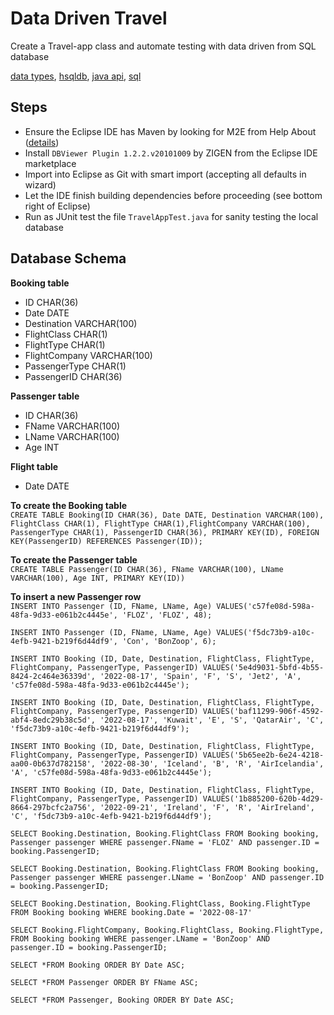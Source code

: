 # Data Driven Travel
Create a Travel-app class and automate testing with data driven from SQL database<br>

[data types](https://www.w3schools.com/sql/sql_datatypes.asp),
[hsqldb](http://hsqldb.org/),
[java api](https://docs.oracle.com/javase/7/docs/api/),
[sql](https://www.w3schools.com/sql/)

## Steps
* Ensure the Eclipse IDE has Maven by looking for M2E from Help About ([details](https://www.vogella.com/tutorials/EclipseMaven/article.html))
* Install `DBViewer Plugin 1.2.2.v20101009` by ZIGEN from the Eclipse IDE marketplace
* Import into Eclipse as Git with smart import (accepting all defaults in wizard)
* Let the IDE finish building dependencies before proceeding (see bottom right of Eclipse)
* Run as JUnit test the file `TravelAppTest.java` for sanity testing the local database

## Database Schema

**Booking table**
- ID CHAR(36)
- Date DATE
- Destination VARCHAR(100)
- FlightClass CHAR(1)
- FlightType CHAR(1)
- FlightCompany VARCHAR(100)
- PassengerType CHAR(1)
- PassengerID CHAR(36)

**Passenger table** 
- ID CHAR(36)
- FName VARCHAR(100)
- LName VARCHAR(100)
- Age INT

**Flight table**
- Date DATE



**To create the Booking table**<br>
`CREATE TABLE Booking(ID CHAR(36), Date DATE, Destination VARCHAR(100), FlightClass CHAR(1), FlightType CHAR(1),FlightCompany VARCHAR(100), PassengerType CHAR(1), PassengerID CHAR(36), PRIMARY KEY(ID), FOREIGN KEY(PassengerID) REFERENCES Passenger(ID));`

**To create the Passenger table**<br>
`CREATE TABLE Passenger(ID CHAR(36), FName VARCHAR(100), LName VARCHAR(100), Age INT, PRIMARY KEY(ID))`

**To insert a new Passenger row**<br>
`INSERT INTO Passenger (ID, FName, LName, Age) VALUES('c57fe08d-598a-48fa-9d33-e061b2c4445e', 'FLOZ', 'FLOZ', 48);`

`INSERT INTO Passenger (ID, FName, LName, Age) VALUES('f5dc73b9-a10c-4efb-9421-b219f6d44df9', 'Con', 'BonZoop', 6);`

`INSERT INTO Booking (ID, Date, Destination, FlightClass, FlightType, FlightCompany, PassengerType, PassengerID) VALUES('5e4d9031-5bfd-4b55-8424-2c464e36339d', '2022-08-17', 'Spain', 'F', 'S', 'Jet2', 'A', 'c57fe08d-598a-48fa-9d33-e061b2c4445e');`

`INSERT INTO Booking (ID, Date, Destination, FlightClass, FlightType, FlightCompany, PassengerType, PassengerID) VALUES('baf11299-906f-4592-abf4-8edc29b38c5d', '2022-08-17', 'Kuwait', 'E', 'S', 'QatarAir', 'C', 'f5dc73b9-a10c-4efb-9421-b219f6d44df9');`

`INSERT INTO Booking (ID, Date, Destination, FlightClass, FlightType, FlightCompany, PassengerType, PassengerID) VALUES('5b65ee2b-6e24-4218-aa00-0b637d782158', '2022-08-30', 'Iceland', 'B', 'R', 'AirIcelandia', 'A', 'c57fe08d-598a-48fa-9d33-e061b2c4445e');`

`INSERT INTO Booking (ID, Date, Destination, FlightClass, FlightType, FlightCompany, PassengerType, PassengerID) VALUES('1b885200-620b-4d29-8664-297bcfc2a756', '2022-09-21', 'Ireland', 'F', 'R', 'AirIreland', 'C', 'f5dc73b9-a10c-4efb-9421-b219f6d44df9');`

`SELECT Booking.Destination, Booking.FlightClass FROM Booking booking, Passenger passenger WHERE passenger.FName = 'FLOZ' AND passenger.ID = booking.PassengerID;`

`SELECT Booking.Destination, Booking.FlightClass FROM Booking booking, Passenger passenger WHERE passenger.LName = 'BonZoop' AND passenger.ID = booking.PassengerID;`

`SELECT Booking.Destination, Booking.FlightClass, Booking.FlightType FROM Booking booking WHERE booking.Date = '2022-08-17'`

`SELECT Booking.FlightCompany, Booking.FlightClass, Booking.FlightType, FROM Booking booking WHERE passenger.LName = 'BonZoop' AND passenger.ID = booking.PassengerID;`

`SELECT *FROM Booking ORDER BY Date ASC;`

`SELECT *FROM Passenger ORDER BY FName ASC;`

`SELECT *FROM Passenger, Booking ORDER BY Date ASC;`
